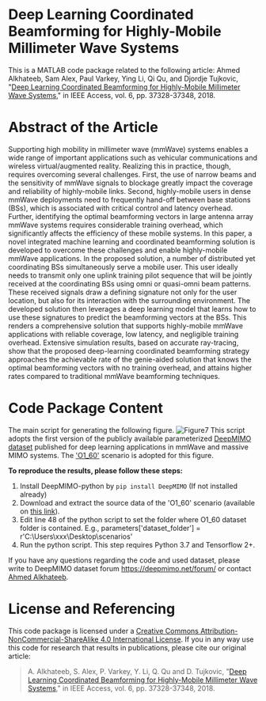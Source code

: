 # Deep Learning Coordinated Beamforming for Highly-Mobile Millimeter Wave Systems
This is a MATLAB code package related to the following article:
Ahmed Alkhateeb, Sam Alex, Paul Varkey, Ying Li, Qi Qu, and Djordje Tujkovic, "[Deep Learning Coordinated Beamforming for Highly-Mobile Millimeter Wave Systems](https://ieeexplore.ieee.org/abstract/document/8395149)," in IEEE Access, vol. 6, pp. 37328-37348, 2018.
# Abstract of the Article
Supporting high mobility in millimeter wave (mmWave) systems enables a wide range of important applications such as vehicular communications and wireless virtual/augmented reality. Realizing this in practice, though, requires overcoming several challenges. First, the use of narrow beams and the sensitivity of mmWave signals to blockage greatly impact the coverage and reliability of highly-mobile links. Second, highly-mobile users in dense mmWave deployments need to frequently hand-off between base stations (BSs), which is associated with critical control and latency overhead. Further, identifying the optimal beamforming vectors in large antenna array mmWave systems requires considerable training overhead, which significantly affects the efficiency of these mobile systems. In this paper, a novel integrated machine learning and coordinated beamforming solution is developed to overcome these challenges and enable highly-mobile mmWave applications. In the proposed solution, a number of distributed yet coordinating BSs simultaneously serve a mobile user. This user ideally needs to transmit only one uplink training pilot sequence that will be jointly received at the coordinating BSs using omni or quasi-omni beam patterns. These received signals draw a defining signature not only for the user location, but also for its interaction with the surrounding environment. The developed solution then leverages a deep learning model that learns how to use these signatures to predict the beamforming vectors at the BSs. This renders a comprehensive solution that supports highly-mobile mmWave applications with reliable coverage, low latency, and negligible training overhead. Extensive simulation results, based on accurate ray-tracing, show that the proposed deep-learning coordinated beamforming strategy approaches the achievable rate of the genie-aided solution that knows the optimal beamforming vectors with no training overhead, and attains higher rates compared to traditional mmWave beamforming techniques.
# Code Package Content 
The main script for generating the following figure.
![Figure7](https://github.com/WSLCL/DeepLearning-CoordinatedBeamforming/blob/master/Result_BF.png)
This script adopts the first version of the publicly available parameterized [DeepMIMO dataset](https://deepmimo.net/versions/v1/) published for deep learning applications in mmWave and massive MIMO systems. The ['O1_60'](https://deepmimo.net/scenarios/o1-scenario/) scenario is adopted for this figure.

**To reproduce the results, please follow these steps:**
1. Install DeepMIMO-python by `pip install DeepMIMO` (If not installed already)
2. Download and extract the source data of the 'O1_60' scenario (available on [this link](https://deepmimo.net/scenarios/o1-scenario/)).
3. Edit line 48 of the python script to set the folder where O1_60 dataset folder is contained.
E.g., parameters['dataset_folder'] = r'C:\Users\xxx\Desktop\scenarios' 
4. Run the python script. This step requires Python 3.7 and Tensorflow 2+.

If you have any questions regarding the code and used dataset, please write to DeepMIMO dataset forum https://deepmimo.net/forum/ or contact [Ahmed Alkhateeb](https://www.aalkhateeb.net/).
# License and Referencing
This code package is licensed under a [Creative Commons Attribution-NonCommercial-ShareAlike 4.0 International License](https://creativecommons.org/licenses/by-nc-sa/4.0/). If you in any way use this code for research that results in publications, please cite our original article:

> A. Alkhateeb, S. Alex, P. Varkey, Y. Li, Q. Qu and D. Tujkovic, "[Deep Learning Coordinated Beamforming for Highly-Mobile Millimeter Wave Systems](https://ieeexplore.ieee.org/abstract/document/8395149)," in IEEE Access, vol. 6, pp. 37328-37348, 2018.

